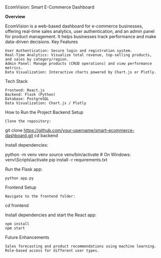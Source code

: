 EcomVision: Smart E-Commerce Dashboard

**Overview**

EcomVision is a web-based dashboard for e-commerce businesses, offering real-time sales analytics, user authentication, and an admin panel for product management. It helps businesses track performance and make data-driven decisions.
Key Features

    User Authentication: Secure login and registration system.
    Real-Time Analytics: Visualize total revenue, top-selling products, and sales by category/region.
    Admin Panel: Manage products (CRUD operations) and view performance metrics.
    Data Visualization: Interactive charts powered by Chart.js or Plotly.

Tech Stack

    Frontend: React.js
    Backend: Flask (Python)
    Database: PostgreSQL
    Data Visualization: Chart.js / Plotly

How to Run the Project
Backend Setup

    Clone the repository:

git clone https://github.com/your-username/smart-ecommerce-dashboard.git
cd backend

Install dependencies:

python -m venv venv
source venv/bin/activate  # On Windows: venv\Scripts\activate
pip install -r requirements.txt

Run the Flask app:

    python app.py

Frontend Setup

    Navigate to the frontend folder:

cd frontend

Install dependencies and start the React app:

    npm install
    npm start

Future Enhancements

    Sales forecasting and product recommendations using machine learning.
    Role-based access for different user types.